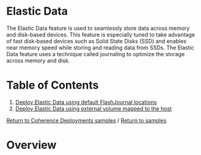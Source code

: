 # Elastic Data

The Elastic Data feature is used to seamlessly store data across memory and disk-based devices. 
This feature is especially tuned to take advantage of fast disk-based devices such as Solid State Disks (SSD) and enables near memory speed while storing and reading data from SSDs. 
The Elastic Data feature uses a technique called journaling to optimize the storage across memory and disk.

# Table of Contents

1. [Deploy Elastic Data using default FlashJournal locations](default)
1. [Deploy Elastic Data using external volume mapped to the host](external)

[Return to Coherence Deployments samples](../) / [Return to samples](../../README.md#list-of-samples)

# Overview                                                            